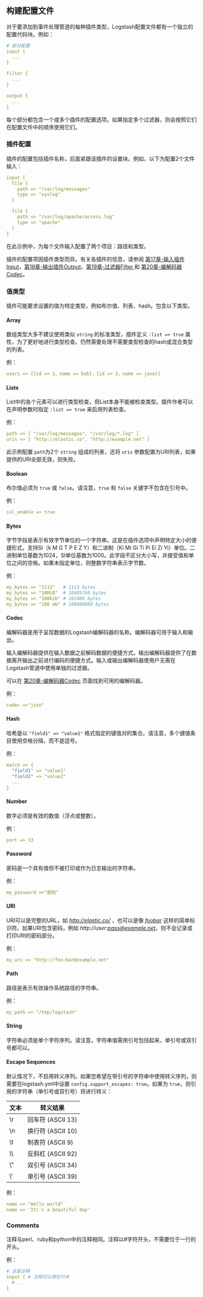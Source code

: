 ## 构建配置文件

对于要添加到事件处理管道的每种插件类型，Logstash配置文件都有一个独立的配置代码块。例如：

```yaml
# 部分配置
input {
  ...
}

filter {
  ...
}

output {
  ...
}
```

每个部分都包含一个或多个插件的配置选项。如果指定多个过滤器，则会按照它们在配置文件中的顺序使用它们。

### 插件配置

插件的配置包括插件名称，后面紧跟该插件的设置块。例如，以下为配置2个文件输入：

```yaml
input {
  file {
    path => "/var/log/messages"
    type => "syslog"
  }

  file {
    path => "/var/log/apache/access.log"
    type => "apache"
  }
}
```

在此示例中，为每个文件输入配置了两个项目：路径和类型。

插件的配置项因插件类型而异。有关各插件的信息，请参阅 [第17章-输入插件Input](../17-Input-plugins/README.md)，[第18章-输出插件Output](../18-Output-plugins/README.md)，[第19章-过滤器Filter ](../19-Filter-plugins/README.md)和 [第20章-编解码器Codec](../20-Coder-plugins/README.md)。

### 值类型

插件可能要求设置的值为特定类型，例如布尔值、列表、hash。包含以下类型。

#### Array

数组类型大多不建议使用类似 `string` 的标准类型，插件定义 `:list => true` 属性，为了更好地进行类型检查。仍然需要处理不需要类型检查的hash或混合类型的列表。

例：

```yaml
users => [{id => 1，name => bob}，{id => 2，name => jane}]
```

#### Lists

List中的各个元素可以进行类型检查，但List本身不能被检查类型。插件作者可以在声明参数时指定 `:list => true` 来启用列表检查。

例：

```yaml
path => [ "/var/log/messages", "/var/log/*.log" ]
uris => [ "http://elastic.co", "http://example.net" ]
```

此示例配置 `path`为2个 `string` 组成的列表，还将 `uris` 参数配置为URI列表，如果提供的URI全部无效，则失败。

#### Boolean

布尔值必须为 `true` 或 `false`。请注意，`true` 和 `false` 关键字不包含在引号中。

例：

```yaml
ssl_enable => true
```

#### Bytes

字节字段是表示有效字节单位的一个字符串。这是在插件选项中声明特定大小的便捷形式。支持SI（k M G T P E Z Y）和二进制（Ki Mi Gi Ti Pi Ei Zi Yi）单位。二进制单位基数为1024，SI单位基数为1000。此字段不区分大小写，并接受值和单位之间的空格。如果未指定单位，则整数字符串表示字节数。

例：

```yaml
my_bytes => "1113"   # 1113 bytes
my_bytes => "10MiB"  # 10485760 bytes
my_bytes => "100kib" # 102400 bytes
my_bytes => "180 mb" # 180000000 bytes
```

#### Codec

编解码器是用于呈现数据的Logstash编解码器的名称。编解码器可用于输入和输出。

输入编解码器提供在输入数据之前解码数据的便捷方式。输出编解码器提供了在数据离开输出之前进行编码的便捷方式。输入或输出编解码器使用户无需在Logstash管道中使用单独的过滤器。

可以在  [第20章-编解码器Codec](../20-Coder-plugins/README.md) 页面找到可用的编解码器。

例：

```yaml
codec =>"json"
```

#### Hash

哈希是以 `"field1" => "value1"` 格式指定的键值对的集合。请注意，多个键值条目使用空格分隔，而不是逗号。

例：

```yaml
match => {
  "field1" => "value1"
  "field2" => "value2"
  ...
}
```

#### Number

数字必须是有效的数值（浮点或整数）。

例：

```yaml
port => 33
```

#### Password

密码是一个具有值但不被打印或作为日志输出的字符串。

例：

```yaml
my_password =>"密码"
```

#### URI

URI可以是完整的URL，如 *http://elastic.co/* ，也可以是像 *[foobar](foobar)* 这样的简单标识符。如果URI包含密码，例如 *http://user:pass@example.net*，则不会记录或打印URI的密码部分。

例：

```yaml
my_uri => "http://foo:bar@example.net"
```

#### Path

路径是表示有效操作系统路径的字符串。

例：

```yaml
my_path => "/tmp/logstash"
```

#### String

字符串必须是单个字符序列。请注意，字符串值需用引号包括起来，单引号或双引号都可以。

#### Escape Sequences

默认情况下，不启用转义序列。如果您希望在带引号的字符串中使用转义序列，则需要在logstash.yml中设置 `config.support_escapes: true`。如果为 `true`，则引用的字符串（单引号或双引号）将进行转义：

| 文本 | 转义结果          |
| ---- | ----------------- |
| \r   | 回车符 (ASCII 13) |
| \n   | 换行符 (ASCII 10) |
| \t   | 制表符 (ASCII 9)  |
| \\\  | 反斜杠 (ASCII 92) |
| \\"  | 双引号 (ASCII 34) |
| \\'  | 单引号 (ASCII 39) |

例：

```yaml
name => "Hello world"
name => 'It\'s a beautiful day'
```

### Comments

注释与perl、ruby和python中的注释相同。注释以#字符开头，不需要位于一行的开头。

例：

```yaml
# 这是注释
input { # 注释可以用在行末
  # ...
}
```

